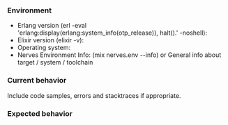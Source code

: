 ### Environment

* Erlang version (erl -eval 'erlang:display(erlang:system_info(otp_release)), halt().'  -noshell):
* Elixir version (elixir -v):
* Operating system:
* Nerves Environment Info:
  (mix nerves.env --info) or
  General info about target / system / toolchain

### Current behavior

Include code samples, errors and stacktraces if appropriate.

### Expected behavior
